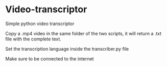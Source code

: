 # Video-transcriptor
Simple python video transcriptor

Copy a .mp4 video in the same folder of the two scripts, it will return a .txt file with the complete text.

Set the transcription language inside the transcriber.py file

Make sure to be connected to the internet
